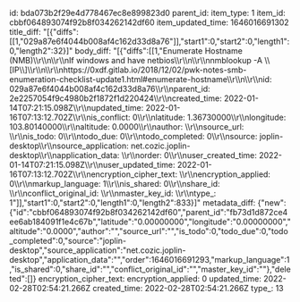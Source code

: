 id: bda073b2f29e4d778467ec8e899823d0
parent_id: 
item_type: 1
item_id: cbbf064893074f92b8f034262142df60
item_updated_time: 1646016691302
title_diff: "[{\"diffs\":[[1,\"029a87e6f4044b008af4c162d33d8a76\"]],\"start1\":0,\"start2\":0,\"length1\":0,\"length2\":32}]"
body_diff: "[{\"diffs\":[[1,\"Enumerate Hostname (NMB)\\\r\\\n\\\r\\\nIf windows and have netbios\\\r\\\n\\\r\\\nnmblookup -A \\\\[IP\\\\]\\\r\\\n\\\r\\\nhttps://0xdf.gitlab.io/2018/12/02/pwk-notes-smb-enumeration-checklist-update1.html#enumerate-hostname\\\r\\\n\\\r\\\nid: 029a87e6f4044b008af4c162d33d8a76\\\r\\\nparent_id: 2e2257054f9c4980b2f1872f1d220424\\\r\\\ncreated_time: 2022-01-14T07:21:15.098Z\\\r\\\nupdated_time: 2022-01-16T07:13:12.702Z\\\r\\\nis_conflict: 0\\\r\\\nlatitude: 1.36730000\\\r\\\nlongitude: 103.80140000\\\r\\\naltitude: 0.0000\\\r\\\nauthor: \\\r\\\nsource_url: \\\r\\\nis_todo: 0\\\r\\\ntodo_due: 0\\\r\\\ntodo_completed: 0\\\r\\\nsource: joplin-desktop\\\r\\\nsource_application: net.cozic.joplin-desktop\\\r\\\napplication_data: \\\r\\\norder: 0\\\r\\\nuser_created_time: 2022-01-14T07:21:15.098Z\\\r\\\nuser_updated_time: 2022-01-16T07:13:12.702Z\\\r\\\nencryption_cipher_text: \\\r\\\nencryption_applied: 0\\\r\\\nmarkup_language: 1\\\r\\\nis_shared: 0\\\r\\\nshare_id: \\\r\\\nconflict_original_id: \\\r\\\nmaster_key_id: \\\r\\\ntype_: 1\"]],\"start1\":0,\"start2\":0,\"length1\":0,\"length2\":833}]"
metadata_diff: {"new":{"id":"cbbf064893074f92b8f034262142df60","parent_id":"fb73d1d872ce4ee6ab184091f1e4c67b","latitude":"0.00000000","longitude":"0.00000000","altitude":"0.0000","author":"","source_url":"","is_todo":0,"todo_due":0,"todo_completed":0,"source":"joplin-desktop","source_application":"net.cozic.joplin-desktop","application_data":"","order":1646016691293,"markup_language":1,"is_shared":0,"share_id":"","conflict_original_id":"","master_key_id":""},"deleted":[]}
encryption_cipher_text: 
encryption_applied: 0
updated_time: 2022-02-28T02:54:21.266Z
created_time: 2022-02-28T02:54:21.266Z
type_: 13